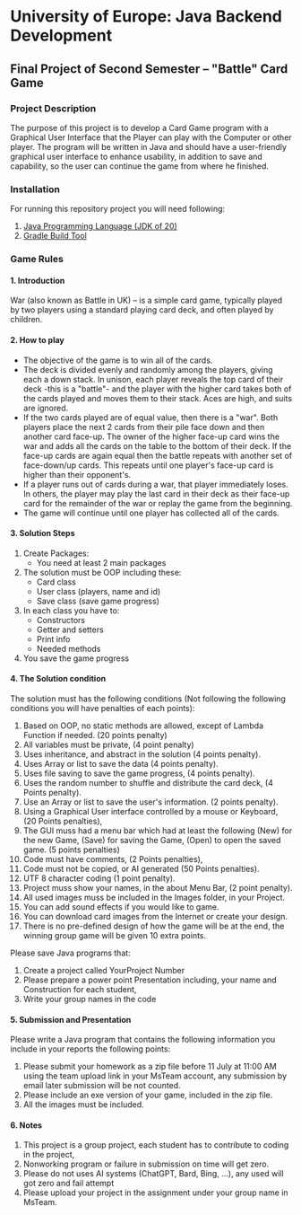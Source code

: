 # University of Europe: Java Backend Development
## Final Project of Second Semester – "Battle" Card Game

### Project Description

The purpose of this project is to develop a Card Game program with a Graphical User Interface that the Player can play with the Computer or other player. The program will be written in Java and should have a user-friendly graphical user interface to enhance usability, in addition to save and capability, so the user can continue the game from where he finished.

### Installation

For running this repository project you will need following:
1. [Java Programming Language (JDK of 20)](https://www.java.com/en/)
2. [Gradle Build Tool](https://gradle.org/)

### Game Rules

#### 1. Introduction
War (also known as Battle in UK) – is a simple card game, typically played by two players using a standard playing card deck, and often played by children.

#### 2. How to play
* The objective of the game is to win all of the cards.
* The deck is divided evenly and randomly among the players, giving each a down stack. In unison, each player reveals the top card of their deck -this is a "battle"- and the player with the higher card takes both of the cards played and moves them to their stack. Aces are high, and suits are ignored.
* If the two cards played are of equal value, then there is a "war". Both players place the next 2 cards from their pile face down and then another card face-up. The owner of the higher face-up card wins the war and adds all the cards on the table to the bottom of their deck. If the face-up cards are again equal then the battle repeats with another set of face-down/up cards. This repeats until one player's face-up card is higher than their opponent's.
* If a player runs out of cards during a war, that player immediately loses. In others, the player may play the last card in their deck as their face-up card for the remainder of the war or replay the game from the beginning.
* The game will continue until one player has collected all of the cards.

#### 3. Solution Steps
1. Create Packages: 
    * You need at least 2 main packages
2. The solution must be OOP including these:
    * Card class
    * User class (players, name and id)
    * Save class (save game progress)
3. In each class you have to:
    * Constructors
    * Getter and setters
    * Print info
    * Needed methods
4. You save the game progress

#### 4. The Solution condition

The solution must has the following conditions (Not following the following conditions you will have penalties of each points):
1. Based on OOP, no static methods are allowed, except of Lambda Function if needed. (20 points penalty)
2. All variables must be private, (4 point penalty)
3. Uses inheritance, and abstract in the solution (4 points penalty).
4. Uses Array or list to save the data (4 points penalty).
5. Uses file saving to save the game progress, (4 points penalty).
6. Uses the random number to shuffle and distribute the card deck, (4 Points penalty).
7. Use an Array or list to save the user's information. (2 points penalty).
8. Using a Graphical User interface controlled by a mouse or Keyboard, (20 Points penalties),
9. The GUI muss had a menu bar which had at least the following (New) for the new Game, (Save) for saving the Game, (Open) to open the saved game. (5 points penalties)
10. Code must have comments, (2 Points penalties),
11. Code must not be copied, or AI generated (50 Points penalties).
12. UTF 8 character coding (1 point penalty).
13. Project muss show your names, in the about Menu Bar, (2 point penalty).
14. All used images muss be included in the Images folder, in your Project.
15. You can add sound effects if you would like to game.
16. You can download card images from the Internet or create your design.
17. There is no pre-defined design of how the game will be at the end, the winning group game will be given 10 extra points.

Please save Java programs that:
1. Create a project called YourProject Number
2. Please prepare a power point Presentation including, your name and Construction for each student,
3. Write your group names in the code

#### 5. Submission and Presentation
Please write a Java program that contains the following information you include in your reports the following points:
1. Please submit your homework as a zip file before 11 July at 11:00 AM using the team upload link in your MsTeam account, any submission by email later submission will be not counted.
2. Please include an exe version of your game, included in the zip file.
3. All the images must be included.

#### 6. Notes
1. This project is a group project, each student has to contribute to
coding in the project,
2. Nonworking program or failure in submission on time will get zero.
3. Please do not uses AI systems (ChatGPT, Bard, Bing, …), any
used will got zero and fail attempt
4. Please upload your project in the assignment under your group
name in MsTeam.